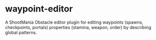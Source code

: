 # waypoint-editor
A ShootMania Obstacle editor plugin for editing waypoints (spawns, checkpoints, portals) properties (stamina, weapon, order) by describing global patterns.

